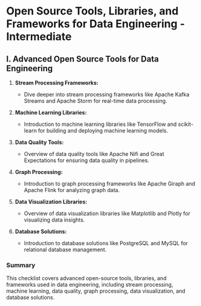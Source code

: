# Open Source Tools, Libraries, and Frameworks for Data Engineering - Intermediate

## I. Advanced Open Source Tools for Data Engineering

1. **Stream Processing Frameworks:** 
   - Dive deeper into stream processing frameworks like Apache Kafka Streams and Apache Storm for real-time data processing.

2. **Machine Learning Libraries:** 
   - Introduction to machine learning libraries like TensorFlow and scikit-learn for building and deploying machine learning models.

3. **Data Quality Tools:** 
   - Overview of data quality tools like Apache Nifi and Great Expectations for ensuring data quality in pipelines.

4. **Graph Processing:** 
   - Introduction to graph processing frameworks like Apache Giraph and Apache Flink for analyzing graph data.

5. **Data Visualization Libraries:** 
   - Overview of data visualization libraries like Matplotlib and Plotly for visualizing data insights.

6. **Database Solutions:** 
   - Introduction to database solutions like PostgreSQL and MySQL for relational database management.

### Summary

This checklist covers advanced open-source tools, libraries, and frameworks used in data engineering, including stream processing, machine learning, data quality, graph processing, data visualization, and database solutions.
